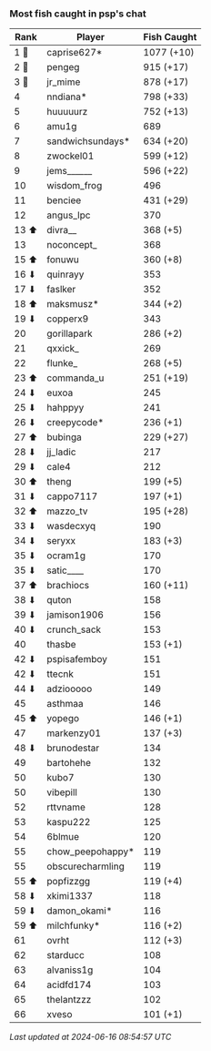 ### Most fish caught in psp's chat
| Rank | Player | Fish Caught |
|------|--------|-----------|
| 1 🥇  | caprise627* | 1077 (+10) |
| 2 🥈  | pengeg | 915 (+17) |
| 3 🥉  | jr_mime | 878 (+17) |
| 4  | nndiana* | 798 (+33) |
| 5  | huuuuurz | 752 (+13) |
| 6  | amu1g | 689 |
| 7  | sandwichsundays* | 634 (+20) |
| 8  | zwockel01 | 599 (+12) |
| 9  | jems______ | 596 (+22) |
| 10  | wisdom_frog | 496 |
| 11  | benciee | 431 (+29) |
| 12  | angus_lpc | 370 |
| 13 ⬆ | divra__ | 368 (+5) |
| 13  | noconcept_ | 368 |
| 15 ⬆ | fonuwu | 360 (+8) |
| 16 ⬇ | quinrayy | 353 |
| 17 ⬇ | faslker | 352 |
| 18 ⬆ | maksmusz* | 344 (+2) |
| 19 ⬇ | copperx9 | 343 |
| 20  | gorillapark | 286 (+2) |
| 21  | qxxick_ | 269 |
| 22  | flunke_ | 268 (+5) |
| 23 ⬆ | commanda_u | 251 (+19) |
| 24 ⬇ | euxoa | 245 |
| 25 ⬇ | hahppyy | 241 |
| 26 ⬇ | creepycode* | 236 (+1) |
| 27 ⬆ | bubinga | 229 (+27) |
| 28 ⬇ | jj_ladic | 217 |
| 29 ⬇ | cale4 | 212 |
| 30 ⬆ | theng | 199 (+5) |
| 31 ⬇ | cappo7117 | 197 (+1) |
| 32 ⬆ | mazzo_tv | 195 (+28) |
| 33 ⬇ | wasdecxyq | 190 |
| 34 ⬇ | seryxx | 183 (+3) |
| 35 ⬇ | ocram1g | 170 |
| 35 ⬇ | satic____ | 170 |
| 37 ⬆ | brachiocs | 160 (+11) |
| 38 ⬇ | quton | 158 |
| 39 ⬇ | jamison1906 | 156 |
| 40 ⬇ | crunch_sack | 153 |
| 40  | thasbe | 153 (+1) |
| 42 ⬇ | pspisafemboy | 151 |
| 42 ⬇ | ttecnk | 151 |
| 44 ⬇ | adziooooo | 149 |
| 45  | asthmaa | 146 |
| 45 ⬆ | yopego | 146 (+1) |
| 47  | markenzy01 | 137 (+3) |
| 48 ⬇ | brunodestar | 134 |
| 49  | bartohehe | 132 |
| 50  | kubo7 | 130 |
| 50  | vibepill | 130 |
| 52  | rttvname | 128 |
| 53  | kaspu222 | 125 |
| 54  | 6blmue | 120 |
| 55  | chow_peepohappy* | 119 |
| 55  | obscurecharmling | 119 |
| 55 ⬆ | popfizzgg | 119 (+4) |
| 58 ⬇ | xkimi1337 | 118 |
| 59 ⬇ | damon_okami* | 116 |
| 59 ⬆ | milchfunky* | 116 (+2) |
| 61  | ovrht | 112 (+3) |
| 62  | starducc | 108 |
| 63  | alvaniss1g | 104 |
| 64  | acidfd174 | 103 |
| 65  | thelantzzz | 102 |
| 66  | xveso | 101 (+1) |

_Last updated at 2024-06-16 08:54:57 UTC_